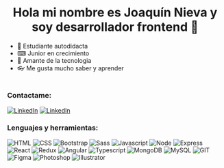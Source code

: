 <h1 align="center"> Hola mi nombre es Joaquín Nieva y soy desarrollador frontend 👋 </h1>

- 📖 Estudiante autodidacta
- ⌨ Junior en crecimiento
- 🔌 Amante de la tecnologia
- 👓 Me gusta mucho saber y aprender

#

### Contactame:
[![LinkedIn](https://img.shields.io/badge/LinkedIn-Joaquín%20Nieva-blue?style=flat-square&logo=linkedin)](https://linkedin.com/in/joaquinnieva)
[![LinkedIn](https://img.shields.io/badge/Gmail-joacoo.nieva@gmail.com-blue?style=flat-square&logo=gmail)](mailto:joacoo.nieva@gmail.com) 

### Lenguajes y herramientas:
  ![HTML](https://img.shields.io/badge/-HTML-black?style=flat-square&logo=html5&logoColor=orange)
  ![CSS](https://img.shields.io/badge/-CSS-black?style=flat-square&logo=css3&logoColor=blue)
  ![Bootstrap](https://img.shields.io/badge/-Bootstrap-black?style=flat-square&logo=bootstrap)
  ![Sass](https://img.shields.io/badge/-Sass-black?style=flat-square&logo=sass)
  ![Javascript](https://img.shields.io/badge/-Javascript-black?style=flat-square&logo=javascript)
  ![Node](https://img.shields.io/badge/-Node-black?style=flat-square&logo=node.js)
  ![Express](https://img.shields.io/badge/-express-black?style=flat-square&logo=express)
  ![React](https://img.shields.io/badge/-React-black?style=flat-square&logo=react)
  ![Redux](https://img.shields.io/badge/-Redux-black?style=flat-square&logo=redux&logoColor=blue)
  ![Angular](https://img.shields.io/badge/-Angular-black?style=flat-square&logo=angular&logoColor=red)
  ![Typescript](https://img.shields.io/badge/-Typescript-black?style=flat-square&logo=typescript&logoColor=blue)
  ![MongoDB](https://img.shields.io/badge/-MongoDB-black?style=flat-square&logo=mongodb)
  ![MySQL](https://img.shields.io/badge/-MySQL-black?style=flat-square&logo=mysql)
  ![GIT](https://img.shields.io/badge/-GIT-black?style=flat-square&logo=git)
\
  ![Figma](https://img.shields.io/badge/-Figma-black?style=flat-square&logo=figma)
  ![Photoshop](https://img.shields.io/badge/-Photoshop-black?style=flat-square&logo=adobephotoshop)
  ![Illustrator](https://img.shields.io/badge/-Illustrator-black?style=flat-square&logo=adobeillustrator)
  
  
